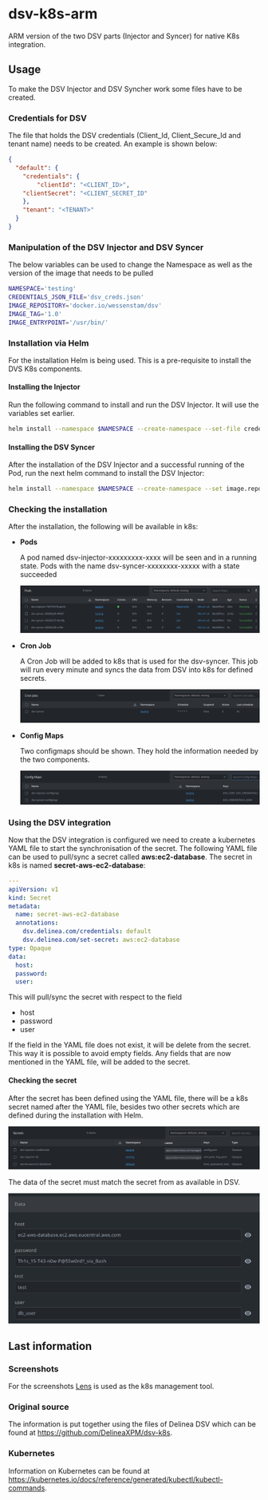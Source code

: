 # dsv-k8s-arm
 ARM version of the two DSV parts (Injector and Syncer) for native K8s integration.

## Usage
To make the DSV Injector and DSV Syncher work some files have to be created.


### Credentials for DSV
The file that holds the DSV credentials (Client_Id, Client_Secure_Id and tenant name) needs to be created. An example is shown below:

```json
{
  "default": {
    "credentials": {
    	"clientId": "<CLIENT_ID>",
	"clientSecret": "<CLIENT_SECRET_ID"
    },
    "tenant": "<TENANT>"
  }
}
```

### Manipulation of the DSV Injector and DSV Syncer
The below variables can be used to change the Namespace as well as the version of the image that needs to be pulled
```bash
NAMESPACE='testing'
CREDENTIALS_JSON_FILE='dsv_creds.json'
IMAGE_REPOSITORY='docker.io/wessenstam/dsv'
IMAGE_TAG='1.0'
IMAGE_ENTRYPOINT='/usr/bin/'
```

### Installation via Helm
For the installation Helm is being used. This is a pre-requisite to install the DVS K8s components.

#### Installing the Injector
Run the following command to install and run the DSV Injector. It will use the variables set earlier.
```bash
helm install --namespace $NAMESPACE --create-namespace --set-file credentialsJson=${CREDENTIALS_JSON_FILE} --set image.repository=${IMAGE_REPOSITORY} --set image.tag=${IMAGE_TAG} --set image.entrypoint=${IMAGE_ENTRYPOINT}'dsv-injector' dsv-injector ./charts/dsv-injector
```

#### Installing the DSV Syncer
After the installation of the DSV Injector and a successful running of the Pod, run the next helm command to install the DSV Injector:

```bash
helm install --namespace $NAMESPACE --create-namespace --set image.repository=${IMAGE_REPOSITORY} --set image.tag=${IMAGE_TAG} --set image.entrypoint=${IMAGE_ENTRYPOINT}'dsv-syncer' dsv-syncer ./charts/dsv-syncer
```
### Checking the installation
After the installation, the following will be available in k8s:

- **Pods**

    A pod named dsv-injector-xxxxxxxxx-xxxx will be seen and in a running state. Pods with the name dsv-syncer-xxxxxxxx-xxxxx with a state succeeded

    ![](./images/img0001.png)

- **Cron Job**

    A Cron Job will be added to k8s that is used for the dsv-syncer. This job will run every minute and syncs the data from DSV into k8s for defined secrets.

    ![](./images/img0003.png)    

- **Config Maps**

    Two configmaps should be shown. They hold the information needed by the two components.

    ![](./images/img0002.png)



### Using the DSV integration
Now that the DSV integration is configured we need to create a kubernetes YAML file to start the synchronisation of the secret. The following YAML file can be used to pull/sync a secret called **aws:ec2-database**. The secret in k8s is named **secret-aws-ec2-database**:

```yaml
---
apiVersion: v1
kind: Secret
metadata:
  name: secret-aws-ec2-database
  annotations:
    dsv.delinea.com/credentials: default
    dsv.delinea.com/set-secret: aws:ec2-database
type: Opaque
data:
  host:
  password:
  user:
```

This will pull/sync the secret with respect to the field

- host
- password
- user

If the field in the YAML file does not exist, it will be delete from the secret. This way it is possible to avoid empty fields. Any fields that are now mentioned in the YAML file, will be added to the secret.

#### Checking the secret

After the secret has been defined using the YAML file, there will be a k8s secret named after the YAML file, besides two other secrets which are defined during the installation with Helm.

![](./images/img0004.png)

The data of the secret must match the secret from as available in DSV.

![](./images/img0005.png)

## Last information

### Screenshots
For the screenshots [Lens](https://k8slens.dev) is used as the k8s management tool.

### Original source
The information is put together using the files of Delinea DSV which can be found at https://github.com/DelineaXPM/dsv-k8s.

### Kubernetes
Information on Kubernetes can be found at https://kubernetes.io/docs/reference/generated/kubectl/kubectl-commands.